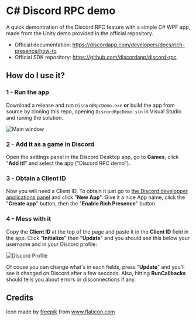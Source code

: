 # C# Discord RPC demo

A quick demontration of the Discord RPC feature with a simple C# WPF app, made from the Unity demo provided in the official repository.

* Official documentation: https://discordapp.com/developers/docs/rich-presence/how-to
* Official SDK repository: https://github.com/discordapp/discord-rpc

## How do I use it?

### 1 - Run the app

Download a release and run `DiscordRpcDemo.exe` **or** build the app from source by cloning this repo, opening `DiscordRpcDemo.sln` in Visual Studio and runing the solution.

![Main window](https://raw.githubusercontent.com/ddasutein/csharp-discord-rpc-demo/master/screenshots/window.PNG)

### 2 - Add it as a game in Discord

Open the settings panel in the Discord Desktop app, go to **Games**, click "**Add it!**" and select the app ("Discord RPC demo").

### 3 - Obtain a Client ID

Now you will need a Client ID. To obtain it just go to [the Discord developper applications panel](https://discordapp.com/developers/applications/me) and click "**New App**".
Give it a nice App name, click the "**Create app**" button, then the "**Enable Rich Presence**" button.

### 4 - Mess with it

Copy the **Client ID** at the top of the page and paste it in the **Client ID** field in the app.
Click "**Initialize**" then "**Update**" and you should see this below your username and in your Discord profile:

![Discord Profile](https://raw.githubusercontent.com/nostrenz/cshap-discord-rpc-demo/master/screenshots/profile.png)

Of couse you can change what's in each fields, press "**Update**" and you'll see it changed on Discord after a few seconds.
Also, hitting **RunCallbacks** should tells you about errors or disconnections if any.

## Credits

Icon made by [freepik](https://www.flaticon.com/authors/freepik) from www.flaticon.com 
